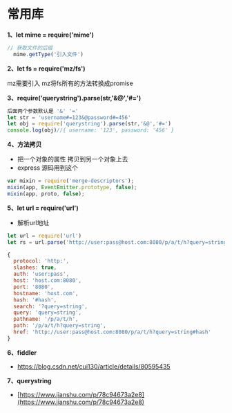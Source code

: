 # 常用库

**1、let mime = require('mime')**
```js
// 获取文件的后缀
  mime.getType('引入文件')
```
**2、let fs = require('mz/fs')**

mz需要引入 mz将fs所有的方法转换成promise

**3、require('querystring').parse(str,'&@','#=')**
```javaScript
后面两个参数默认是 '&' '='
let str = 'username#=123&@password#=456'
let obj = require('querystring').parse(str,'&@','#=')
console.log(obj)//{ username: '123', password: '456' }
```
**4、方法拷贝**
- 把一个对象的属性 拷贝到另一个对象上去
- express 源码用到这个
```js
var mixin = require('merge-descriptors');
mixin(app, EventEmitter.prototype, false);
mixin(app, proto, false);
```
**5、let url = require('url')**
- 解析url地址
```js
let url = require('url')
let rs = url.parse('http://user:pass@host.com:8080/p/a/t/h?query=string#hash', true)

{
  protocol: 'http:',
  slashes: true,
  auth: 'user:pass',
  host: 'host.com:8080',
  port: '8080',
  hostname: 'host.com',
  hash: '#hash',
  search: '?query=string',
  query: 'query=string',
  pathname: '/p/a/t/h',
  path: '/p/a/t/h?query=string',
  href: 'http://user:pass@host.com:8080/p/a/t/h?query=string#hash' 
}
```
**6、fiddler**
- https://blog.csdn.net/cui130/article/details/80595435

**7、querystring**
 - [https://www.jianshu.com/p/78c94673a2e8](https://www.jianshu.com/p/78c94673a2e8)